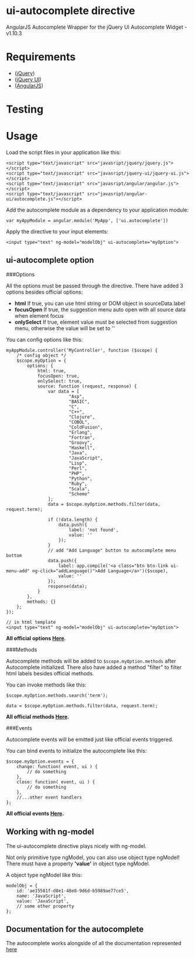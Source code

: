# ui-autocomplete directive

AngularJS Autocomplete Wrapper for the jQuery UI Autocomplete Widget - v1.10.3

# Requirements
- ([jQuery](http://jquery.com/download/))
- ([jQuery UI](http://jqueryui.com/download/))
- ([AngularJS](http://code.angularjs.org/))

# Testing



# Usage

Load the script files in your application like this:

    <script type="text/javascript" src="javasript/jquery/jquery.js"></script>
    <script type="text/javascript" src="javasript/jquery-ui/jquery-ui.js"></script>
    <script type="text/javascript" src="javasript/angular/angular.js"></script>
    <script type="text/javascript" src="javasript/angular-ui/autocomplete.js"></script>

Add the autocomplete module as a dependency to your application module:

    var myAppModule = angular.module('MyApp', ['ui.autocomplete'])

Apply the directive to your input elements:

    <input type="text" ng-model="modelObj" ui-autocomplete="myOption">

## ui-autocomplete option

###Options

All the options must be passed through the directive. There have added 3 options  besides official options:

- **html** If true, you can use html string or DOM object in sourceData.label
- **focusOpen** If true, the suggestion menu auto open with all source data when element focus
- **onlySelect** If true, element value must be selected from suggestion menu, otherwise the value will be set to ''

You can config options like this:

    myAppModule.controller('MyController', function ($scope) {
        /* config object */
        $scope.myOption = {
            options: {
                html: true,
                focusOpen: true,
                onlySelect: true,
                source: function (request, response) {
                    var data = [
                            "Asp",
                            "BASIC",
                            "C",
                            "C++",
                            "Clojure",
                            "COBOL",
                            "ColdFusion",
                            "Erlang",
                            "Fortran",
                            "Groovy",
                            "Haskell",
                            "Java",
                            "JavaScript",
                            "Lisp",
                            "Perl",
                            "PHP",
                            "Python",
                            "Ruby",
                            "Scala",
                            "Scheme"
                    ];
                    data = $scope.myOption.methods.filter(data, request.term);

                    if (!data.length) {
                        data.push({
                            label: 'not found',
                            value: ''
                        });
                    }
                    // add "Add Language" button to autocomplete menu bottom
                    data.push({
                        label: app.compile('<a class="btn btn-link ui-menu-add" ng-click="addLanguage()">Add Language</a>')($scope),
                        value: ''
                    });
                    response(data);
                }
            },
            methods: {}
        };
    });

    // in html template
    <input type="text" ng-model="modelObj" ui-autocomplete="myOption">

**All official options [Here](http://api.jqueryui.com/autocomplete/#option).**

###Methods

Autocomplete methods will be added to `$scope.myOption.methods` after Autocomplete initialized. There also have added a method "filter" to filter html labels besides official methods.

You can invoke methods like this:

    $scope.myOption.methods.search('term');
    
    data = $scope.myOption.methods.filter(data, request.term);

**All official methods [Here](http://api.jqueryui.com/autocomplete/#methods).**

###Events

Autocomplete events will be emitted just like official events triggered. 

You can bind events to initialize the autocomplete like this:

    $scope.myOption.events = {
        change: function( event, ui ) {
            // do something
        },
        close: function( event, ui ) {
            // do something
        },
        //...other event handlers
    };

**All official events [Here](http://api.jqueryui.com/autocomplete/#events).**

## Working with ng-model

The ui-autocomplete directive plays nicely with ng-model.

Not only primitive type ngModel, you can also use object type ngModel! There must have a property **'value'** in object type ngModel.

A object type ngModel like this:

    modelObj = {
        id: 'ae15581f-d8e1-48e8-9d6d-b5989ae77ce5',
        name: 'JavaScript',
        value: 'JavaScript',
        // some other property
    };


## Documentation for the autocomplete

The autocomplete works alongside of all the documentation represented [here](http://api.jqueryui.com/autocomplete/)
